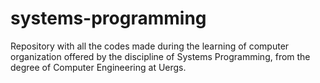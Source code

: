 # systems-programming
Repository with all the codes made during the learning of computer organization offered by the discipline of Systems Programming, from the degree of Computer Engineering at Uergs. 
